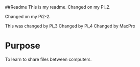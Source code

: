 ##Readme
This is my readme. Changed on my Pi_2.

Changed on my Pi2-2.

This was changed by Pi_3
Changed by Pi_4
Changed by MacPro
# Purpose
To learn to share files between computers.